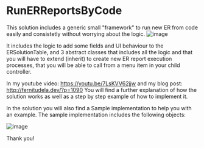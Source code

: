 # RunERReportsByCode

This solution includes a generic small "framework" to run new ER from code easily and consistetly without worrying about the logic.
![image](https://github.com/FernitudelaDev/RunERReportsByCode/assets/143327172/9f942bce-92d1-4cad-aeca-6f3a2267224d)

It includes the logic to add some fields and UI behaviour to the ERSolutionTable, and 3 abstract classes that includes all the logic and that you will have to extend (inherit) to create new ER report execution processes, that you will be able to call from a menu item in your child controller. 

In my youtube video: https://youtu.be/7LsKVV62jjw  and my blog post: http://fernitudela.dev/?p=1090 You will find a further explanation of how the solution works as well as a step by step example of how to implement it.

In the solution you will also find a Sample implementation to help you with an example. The sample implementation includes the following objects:

![image](https://github.com/FernitudelaDev/RunERReportsByCode/assets/143327172/fc1a7cfc-0224-4b07-8b17-7d83839868c2)


Thank you!
